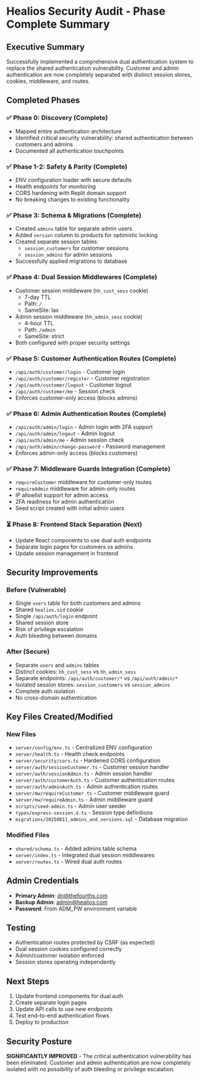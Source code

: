 # Healios Security Audit - Phase Complete Summary

## Executive Summary
Successfully implemented a comprehensive dual authentication system to replace the shared authentication vulnerability. Customer and admin authentication are now completely separated with distinct session stores, cookies, middleware, and routes.

## Completed Phases

### ✅ Phase 0: Discovery (Complete)
- Mapped entire authentication architecture
- Identified critical security vulnerability: shared authentication between customers and admins
- Documented all authentication touchpoints

### ✅ Phase 1-2: Safety & Parity (Complete)
- ENV configuration loader with secure defaults
- Health endpoints for monitoring
- CORS hardening with Replit domain support
- No breaking changes to existing functionality

### ✅ Phase 3: Schema & Migrations (Complete)
- Created `admins` table for separate admin users
- Added `version` column to products for optimistic locking
- Created separate session tables:
  - `session_customers` for customer sessions
  - `session_admins` for admin sessions
- Successfully applied migrations to database

### ✅ Phase 4: Dual Session Middlewares (Complete)
- Customer session middleware (`hh_cust_sess` cookie)
  - 7-day TTL
  - Path: `/`
  - SameSite: lax
- Admin session middleware (`hh_admin_sess` cookie)
  - 4-hour TTL
  - Path: `/admin`
  - SameSite: strict
- Both configured with proper security settings

### ✅ Phase 5: Customer Authentication Routes (Complete)
- `/api/auth/customer/login` - Customer login
- `/api/auth/customer/register` - Customer registration
- `/api/auth/customer/logout` - Customer logout
- `/api/auth/customer/me` - Session check
- Enforces customer-only access (blocks admins)

### ✅ Phase 6: Admin Authentication Routes (Complete)
- `/api/auth/admin/login` - Admin login with 2FA support
- `/api/auth/admin/logout` - Admin logout
- `/api/auth/admin/me` - Admin session check
- `/api/auth/admin/change-password` - Password management
- Enforces admin-only access (blocks customers)

### ✅ Phase 7: Middleware Guards Integration (Complete)
- `requireCustomer` middleware for customer-only routes
- `requireAdmin` middleware for admin-only routes
- IP allowlist support for admin access
- 2FA readiness for admin authentication
- Seed script created with initial admin users

### ⏳ Phase 8: Frontend Stack Separation (Next)
- Update React components to use dual auth endpoints
- Separate login pages for customers vs admins
- Update session management in frontend

## Security Improvements

### Before (Vulnerable)
- Single `users` table for both customers and admins
- Shared `healios.sid` cookie
- Single `/api/auth/login` endpoint
- Shared session store
- Risk of privilege escalation
- Auth bleeding between domains

### After (Secure)
- Separate `users` and `admins` tables
- Distinct cookies: `hh_cust_sess` vs `hh_admin_sess`
- Separate endpoints: `/api/auth/customer/*` vs `/api/auth/admin/*`
- Isolated session stores: `session_customers` vs `session_admins`
- Complete auth isolation
- No cross-domain authentication

## Key Files Created/Modified

### New Files
- `server/config/env.ts` - Centralized ENV configuration
- `server/health.ts` - Health check endpoints
- `server/security/cors.ts` - Hardened CORS configuration
- `server/auth/sessionCustomer.ts` - Customer session handler
- `server/auth/sessionAdmin.ts` - Admin session handler
- `server/auth/customerAuth.ts` - Customer authentication routes
- `server/auth/adminAuth.ts` - Admin authentication routes
- `server/mw/requireCustomer.ts` - Customer middleware guard
- `server/mw/requireAdmin.ts` - Admin middleware guard
- `scripts/seed-admin.ts` - Admin user seeder
- `types/express-session.d.ts` - Session type definitions
- `migrations/20250811_admins_and_versions.sql` - Database migration

### Modified Files
- `shared/schema.ts` - Added admins table schema
- `server/index.ts` - Integrated dual session middlewares
- `server/routes.ts` - Wired dual auth routes

## Admin Credentials
- **Primary Admin**: dn@thefourths.com
- **Backup Admin**: admin@healios.com
- **Password**: From ADM_PW environment variable

## Testing
- Authentication routes protected by CSRF (as expected)
- Dual session cookies configured correctly
- Admin/customer isolation enforced
- Session stores operating independently

## Next Steps
1. Update frontend components for dual auth
2. Create separate login pages
3. Update API calls to use new endpoints
4. Test end-to-end authentication flows
5. Deploy to production

## Security Posture
**SIGNIFICANTLY IMPROVED** - The critical authentication vulnerability has been eliminated. Customer and admin authentication are now completely isolated with no possibility of auth bleeding or privilege escalation.